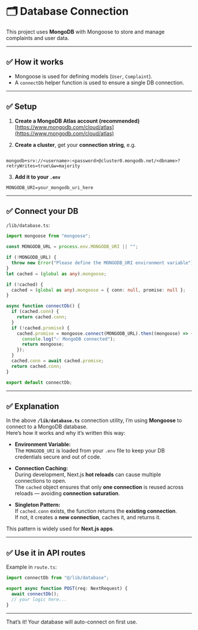 # 🗂️ Database Connection

This project uses **MongoDB** with Mongoose to store and manage complaints and user data.

---

## ✅ **How it works**

- Mongoose is used for defining models (`User`, `Complaint`).
- A `connectDb` helper function is used to ensure a single DB connection.

---

## ✅ **Setup**

1. **Create a MongoDB Atlas account (recommended)**  
   [https://www.mongodb.com/cloud/atlas](https://www.mongodb.com/cloud/atlas)

2. **Create a cluster**, get your **connection string**, e.g.

```

mongodb+srv://<username>:<password>@cluster0.mongodb.net/<dbname>?retryWrites=true\&w=majority

```

3. **Add it to your `.env`**

```env
MONGODB_URI=your_mongodb_uri_here
```

---

## ✅ **Connect your DB**

`/lib/database.ts`:

```ts
import mongoose from "mongoose";

const MONGODB_URL = process.env.MONGODB_URI || "";

if (!MONGODB_URL) {
  throw new Error("Please define the MONGODB_URI environment variable");
}
let cached = (global as any).mongoose;

if (!cached) {
  cached = (global as any).mongoose = { conn: null, promise: null };
}

async function connectDb() {
  if (cached.conn) {
    return cached.conn;
  }
  if (!cached.promise) {
    cached.promise = mongoose.connect(MONGODB_URL).then((mongoose) => {
      console.log("✅ MongoDB connected");
      return mongoose;
    });
  }
  cached.conn = await cached.promise;
  return cached.conn;
}

export default connectDb;
```

---

## ✅ **Explanation**

In the above **`/lib/database.ts`** connection utility, I’m using **Mongoose** to connect to a MongoDB database.  
Here’s how it works and why it’s written this way:

- **Environment Variable:**  
  The `MONGODB_URI` is loaded from your `.env` file to keep your DB credentials secure and out of code.

- **Connection Caching:**  
  During development, Next.js **hot reloads** can cause multiple connections to open.  
  The `cached` object ensures that only **one connection** is reused across reloads — avoiding **connection saturation**.

- **Singleton Pattern:**  
  If `cached.conn` exists, the function returns the **existing connection**.  
  If not, it creates a **new connection**, caches it, and returns it.

This pattern is widely used for **Next.js apps**.

---

## ✅ **Use it in API routes**

Example in `route.ts`:

```ts
import connectDb from "@/lib/database";

export async function POST(req: NextRequest) {
  await connectDb();
  // your logic here...
}
```

---

That’s it!
Your database will auto-connect on first use.